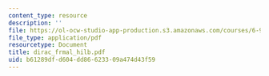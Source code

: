 ```yaml
---
content_type: resource
description: ''
file: https://ol-ocw-studio-app-production.s3.amazonaws.com/courses/6-974-fundamentals-of-photonics-quantum-electronics-spring-2006/b61289dfd604dd86623309a474d43f59_dirac_frmal_hilb.pdf
file_type: application/pdf
resourcetype: Document
title: dirac_frmal_hilb.pdf
uid: b61289df-d604-dd86-6233-09a474d43f59
---
```


